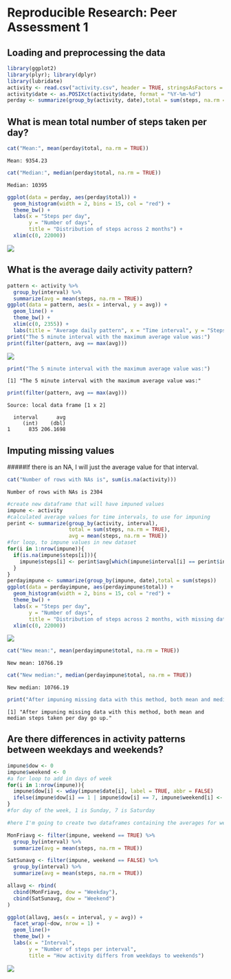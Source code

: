 # Reproducible Research: Peer Assessment 1


## Loading and preprocessing the data


```r
library(ggplot2)
library(plyr); library(dplyr)
library(lubridate)
activity <- read.csv("activity.csv", header = TRUE, stringsAsFactors = FALSE)
activity$date <- as.POSIXct(activity$date, format = "%Y-%m-%d")
perday <- summarize(group_by(activity, date),total = sum(steps, na.rm = TRUE))
```

## What is mean total number of steps taken per day?


```r
cat("Mean:", mean(perday$total, na.rm = TRUE))
```

```
Mean: 9354.23
```

```r
cat("Median:", median(perday$total, na.rm = TRUE))
```

```
Median: 10395
```

```r
ggplot(data = perday, aes(perday$total)) +
  geom_histogram(width = 2, bins = 15, col = "red") +
  theme_bw() +
  labs(x = "Steps per day", 
       y = "Number of days", 
       title = "Distribution of steps across 2 months") +
  xlim(c(0, 22000))
```

![](PA1_template_files/figure-html/unnamed-chunk-2-1.png) 


## What is the average daily activity pattern?


```r
pattern <- activity %>% 
  group_by(interval) %>% 
  summarize(avg = mean(steps, na.rm = TRUE))
ggplot(data = pattern, aes(x = interval, y = avg)) +
  geom_line() +
  theme_bw() +
  xlim(c(0, 2355)) +
  labs(title = "Average daily pattern", x = "Time interval", y = "Steps")
print("The 5 minute interval with the maximum average value was:")
print(filter(pattern, avg == max(avg)))
```

![](PA1_template_files/figure-html/unnamed-chunk-3-1.png) 

```r
print("The 5 minute interval with the maximum average value was:")
```

```
[1] "The 5 minute interval with the maximum average value was:"
```

```r
print(filter(pattern, avg == max(avg)))
```

```
Source: local data frame [1 x 2]

  interval      avg
     (int)    (dbl)
1      835 206.1698
```

## Imputing missing values
#####If there is an NA, I will just the average value for that interval.

```r
cat("Number of rows with NAs is", sum(is.na(activity)))
```

```
Number of rows with NAs is 2304
```

```r
#create new dataframe that will have impuned values
impune <- activity
#calculated average values for time intervals, to use for impuning
perint <- summarize(group_by(activity, interval), 
                    total = sum(steps, na.rm = TRUE), 
                    avg = mean(steps, na.rm = TRUE))
#for loop, to impune values in new dataset
for(i in 1:nrow(impune)){
  if(is.na(impune$steps[i])){
    impune$steps[i] <- perint$avg[which(impune$interval[i] == perint$interval)]
  }
}
perdayimpune <- summarize(group_by(impune, date),total = sum(steps))
ggplot(data = perdayimpune, aes(perdayimpune$total)) +
  geom_histogram(width = 2, bins = 15, col = "red") +
  theme_bw() +
  labs(x = "Steps per day", 
       y = "Number of days", 
       title = "Distribution of steps across 2 months, with missing data impuned") +
  xlim(c(0, 22000))
```

![](PA1_template_files/figure-html/unnamed-chunk-4-1.png) 

```r
cat("New mean:", mean(perdayimpune$total, na.rm = TRUE))
```

```
New mean: 10766.19
```

```r
cat("New median:", median(perdayimpune$total, na.rm = TRUE))
```

```
New median: 10766.19
```

```r
print("After impuning missing data with this method, both mean and median steps taken per day go up.")
```

```
[1] "After impuning missing data with this method, both mean and median steps taken per day go up."
```


## Are there differences in activity patterns between weekdays and weekends?


```r
impune$dow <- 0
impune$weekend <- 0
#a for loop to add in days of week
for(i in 1:nrow(impune)){
  impune$dow[i] <- wday(impune$date[i], label = TRUE, abbr = FALSE)
  ifelse(impune$dow[i] == 1 | impune$dow[i] == 7, impune$weekend[i] <- TRUE, impune$weekend[i] <- FALSE)
}
#for day of the week, 1 is Sunday, 7 is Saturday

#here I'm going to create two dataframes containing the averages for weekdays and weekends respectively, then I'll rbind them together, after cbinding in something to let me distinguish between them

MonFriavg <- filter(impune, weekend == TRUE) %>% 
  group_by(interval) %>% 
  summarize(avg = mean(steps, na.rm = TRUE))

SatSunavg <- filter(impune, weekend == FALSE) %>% 
  group_by(interval) %>% 
  summarize(avg = mean(steps, na.rm = TRUE))

allavg <- rbind(
  cbind(MonFriavg, dow = "Weekday"),
  cbind(SatSunavg, dow = "Weekend")
)

ggplot(allavg, aes(x = interval, y = avg)) +
  facet_wrap(~dow, nrow = 1) +
  geom_line()+
  theme_bw() +
  labs(x = "Interval", 
       y = "Number of steps per interval", 
       title = "How activity differs from weekdays to weekends")
```

![](PA1_template_files/figure-html/unnamed-chunk-5-1.png) 
